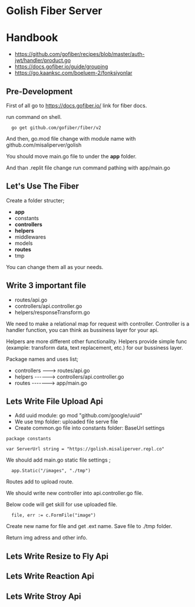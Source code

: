 # Golish Fiber Server

# Handbook
- https://github.com/gofiber/recipes/blob/master/auth-jwt/handler/product.go
- https://docs.gofiber.io/guide/grouping
- https://go.kaanksc.com/boeluem-2/fonksiyonlar

## Pre-Development
First of all go to https://docs.gofiber.io/ link for fiber docs.

run command on shell.
```
  go get github.com/gofiber/fiber/v2
```
And then, go.mod file change with module name with github.com/misaliperver/golish

You should move main.go file to under the **app** folder.

And than .replit file change run command pathing with app/main.go

## Let's Use The Fiber

Create a folder structer;
- **app**
- constants
- **controllers**
- **helpers**
- middlewares
- models
- **routes**
- tmp

You can change them all as your needs.

## Write 3 important file
- routes/api.go
- controllers/api.controller.go
- helpers/responseTransform.go

We need to make a relational map for request with controller. Controller is a handler function, you can think as bussiness layer for your api.

Helpers are more different other functionality. Helpers provide simple func (example: transform data, text replacement, etc.) for our bussiness layer.

Package names and uses list;
- controllers ---> routes/api.go
- helpers ------> controllers/api.controller.go
- routes -------> app/main.go

## Lets Write File Upload Api
- Add uuid module: go mod "github.com/google/uuid"
- We use tmp folder: uploaded file serve file
- Create common.go file into constants folder: BaseUrl settings

```
package constants

var ServerUrl string = "https://golish.misaliperver.repl.co"
```

We should add main.go static file settings ;
```
  app.Static("/images", "./tmp")
```

Routes add to upload route.

We should write new controller into api.controller.go file.

Below code will get skill for use uploaded file.
```
  file, err := c.FormFile("image")
```
Create new name for file and get .ext name. Save file to ./tmp folder.

Return img adress and other info.

## Lets Write Resize to Fly Api

## Lets Write Reaction Api

## Lets Write Stroy Api